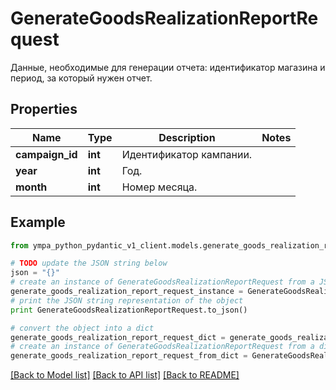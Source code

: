 # GenerateGoodsRealizationReportRequest

Данные, необходимые для генерации отчета: идентификатор магазина и период, за который нужен отчет. 

## Properties
Name | Type | Description | Notes
------------ | ------------- | ------------- | -------------
**campaign_id** | **int** | Идентификатор кампании. | 
**year** | **int** | Год. | 
**month** | **int** | Номер месяца. | 

## Example

```python
from ympa_python_pydantic_v1_client.models.generate_goods_realization_report_request import GenerateGoodsRealizationReportRequest

# TODO update the JSON string below
json = "{}"
# create an instance of GenerateGoodsRealizationReportRequest from a JSON string
generate_goods_realization_report_request_instance = GenerateGoodsRealizationReportRequest.from_json(json)
# print the JSON string representation of the object
print GenerateGoodsRealizationReportRequest.to_json()

# convert the object into a dict
generate_goods_realization_report_request_dict = generate_goods_realization_report_request_instance.to_dict()
# create an instance of GenerateGoodsRealizationReportRequest from a dict
generate_goods_realization_report_request_from_dict = GenerateGoodsRealizationReportRequest.from_dict(generate_goods_realization_report_request_dict)
```
[[Back to Model list]](../README.md#documentation-for-models) [[Back to API list]](../README.md#documentation-for-api-endpoints) [[Back to README]](../README.md)


